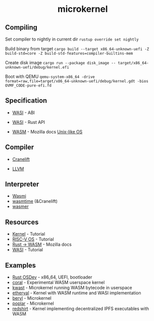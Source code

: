 <div align="center">
<h1>microkernel</h1>
</div>

## Compiling
Set compiler to nightly in current dir
`rustup override set nightly`

Build binary from target
`cargo build --target x86_64-unknown-uefi -Z build-std=core -Z build-std-features=compiler-builtins-mem`

Create disk image
`cargo run --package disk_image -- target/x86_64-unknown-uefi/debug/kernel.efi`

Boot with QEMU
`qemu-system-x86_64 -drive format=raw,file=target/x86_64-unknown-uefi/debug/kernel.gdt -bios OVMF_CODE-pure-efi.fd`

## Specification
- [WASI](https://github.com/WebAssembly/WASI) - ABI

- [WASI](https://github.com/bytecodealliance/wasi) - Rust API

- [WASM](https://developer.mozilla.org/en-US/docs/WebAssembly#api_reference) - Mozilla docs
[Unix-like OS](http://scialex.github.io/reenix.pdf)

## Compiler
- [Cranelift](https://github.com/bytecodealliance/wasmtime/tree/main/cranelift)

- [LLVM](https://surma.dev/things/c-to-webassembly)

## Interpreter
- [Wasmi](https://github.com/wasmi-labs/wasmi)
- [wasmtime](https://github.com/bytecodealliance/wasmtime) (&Cranelift)
- [wasmer](https://github.com/wasmerio/wasmer)

## Resources
- [Kernel](https://os.phil-opp.com/minimal-rust-kernel) - Tutorial
- [RISC-V OS](https://osblog.stephenmarz.com) - Tutorial
- [Rust -> WASM](https://developer.mozilla.org/en-US/docs/WebAssembly/Rust_to_wasm) - Mozilla docs
- [WASI](https://github.com/bytecodealliance/wasmtime/blob/main/docs/WASI-tutorial.md) - Tutorial

## Examples
- [Rust OSDev](https://github.com/rust-osdev) - x86_64, UEFI, bootloader
- [coral](https://github.com/CharlyCst/coral) - Experimental WASM userspace kernel
- [kwast](https://github.com/kwast-os/kwast) - Microkernel running WASM bytecode in userspace
- [etheryal](https://github.com/KernelFreeze/etheryal-kernel) - Kernel with WASM runtime and WASI implementation
- [beryl](https://github.com/falkor11/Beryl) - Microkernel
- [poplar](https://github.com/IsaacWoods/poplar) - Microkernel
- [redshirt](https://github.com/tomaka/redshirt) - Kernel implementing decentralized IPFS executables with WASM